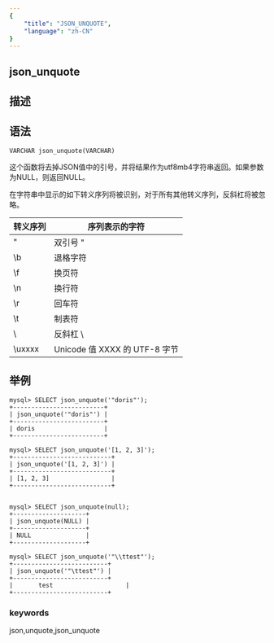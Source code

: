 ```yaml
---
{
    "title": "JSON_UNQUOTE",
    "language": "zh-CN"
}
---
```


<!-- 
Licensed to the Apache Software Foundation (ASF) under one
or more contributor license agreements.  See the NOTICE file
distributed with this work for additional information
regarding copyright ownership.  The ASF licenses this file
to you under the Apache License, Version 2.0 (the
"License"); you may not use this file except in compliance
with the License.  You may obtain a copy of the License at

  http://www.apache.org/licenses/LICENSE-2.0

Unless required by applicable law or agreed to in writing,
software distributed under the License is distributed on an
"AS IS" BASIS, WITHOUT WARRANTIES OR CONDITIONS OF ANY
KIND, either express or implied.  See the License for the
specific language governing permissions and limitations
under the License.
-->

## json_unquote
## 描述
## 语法

`VARCHAR json_unquote(VARCHAR)`

这个函数将去掉JSON值中的引号，并将结果作为utf8mb4字符串返回。如果参数为NULL，则返回NULL。

在字符串中显示的如下转义序列将被识别，对于所有其他转义序列，反斜杠将被忽略。

| 转义序列 | 序列表示的字符                |
|----------|-------------------------------|
| \"       | 双引号 "                      |
| \b       | 退格字符                      |
| \f       | 换页符                        |
| \n       | 换行符                        |
| \r       | 回车符                        |
| \t       | 制表符                        |
| \\       | 反斜杠 \                      |
| \uxxxx   | Unicode 值 XXXX 的 UTF-8 字节 |



## 举例

```
mysql> SELECT json_unquote('"doris"');
+-------------------------+
| json_unquote('"doris"') |
+-------------------------+
| doris                   |
+-------------------------+

mysql> SELECT json_unquote('[1, 2, 3]');
+---------------------------+
| json_unquote('[1, 2, 3]') |
+---------------------------+
| [1, 2, 3]                 |
+---------------------------+


mysql> SELECT json_unquote(null);
+--------------------+
| json_unquote(NULL) |
+--------------------+
| NULL               |
+--------------------+

mysql> SELECT json_unquote('"\\ttest"');
+--------------------------+
| json_unquote('"\ttest"') |
+--------------------------+
|       test                    |
+--------------------------+
```
### keywords
json,unquote,json_unquote
